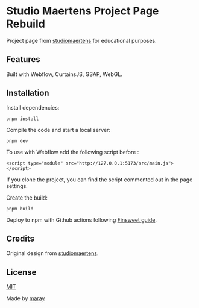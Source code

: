 # Studio Maertens Project Page Rebuild

Project page from [studiomaertens](https://studiomaertens.com/project/orb1) for educational purposes.

## Features

Built with Webflow, CurtainsJS, GSAP, WebGL.

## Installation

Install dependencies:

`pnpm install`

Compile the code and start a local server:

`pnpm dev`

To use with Webflow add the following script before </body>:

`<script type="module" src="http://127.0.0.1:5173/src/main.js"></script>`

If you clone the project, you can find the script commented out in the page settings.

Create the build:

`pnpm build`

Deploy to npm with Github actions following [Finsweet guide](https://github.com/finsweet/developer-starter#cicd).

## Credits

Original design from [studiomaertens](https://studiomaertens.com/project/orb1).

## License

[MIT](./LICENSE)

Made by [maray](https://maray.ai)
